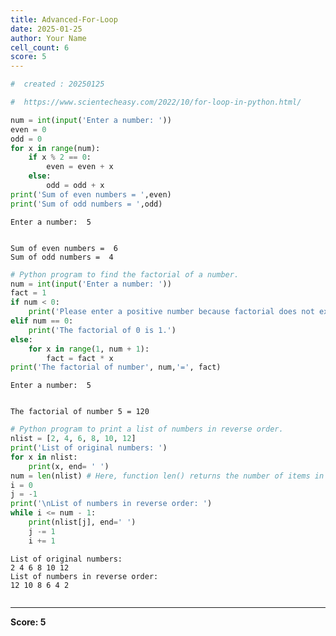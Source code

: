 ```yaml
---
title: Advanced-For-Loop
date: 2025-01-25
author: Your Name
cell_count: 6
score: 5
---
```


```python
#  created : 20250125
```


```python
#  https://www.scientecheasy.com/2022/10/for-loop-in-python.html/
```


```python
num = int(input('Enter a number: '))
even = 0
odd = 0
for x in range(num):
    if x % 2 == 0:
        even = even + x
    else:
        odd = odd + x
print('Sum of even numbers = ',even)
print('Sum of odd numbers = ',odd)

```

    Enter a number:  5


    Sum of even numbers =  6
    Sum of odd numbers =  4



```python
# Python program to find the factorial of a number.
num = int(input('Enter a number: '))
fact = 1
if num < 0:
    print('Please enter a positive number because factorial does not exist for negative number.')
elif num == 0:
    print('The factorial of 0 is 1.')
else:
    for x in range(1, num + 1):
        fact = fact * x
print('The factorial of number', num,'=', fact)
```

    Enter a number:  5


    The factorial of number 5 = 120



```python
# Python program to print a list of numbers in reverse order.
nlist = [2, 4, 6, 8, 10, 12]
print('List of original numbers: ')
for x in nlist:
    print(x, end= ' ')
num = len(nlist) # Here, function len() returns the number of items in the container.
i = 0
j = -1
print('\nList of numbers in reverse order: ')
while i <= num - 1:
    print(nlist[j], end=' ')
    j -= 1
    i += 1
```

    List of original numbers: 
    2 4 6 8 10 12 
    List of numbers in reverse order: 
    12 10 8 6 4 2 


```python

```


---
**Score: 5**